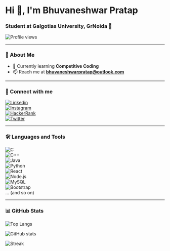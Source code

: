 # Hi 👋, I'm Bhuvaneshwar Pratap
### Student at Galgotias University, GrNoida 🌟

![Profile views](https://komarev.com/ghpvc/?username=btomar0001-pw&label=Profile%20views&color=0e75b6&style=flat)

---

### 🌱 About Me  
- 🔭 Currently learning **Competitive Coding**  
- 📫 Reach me at **[bhuvaneshwarpratap@outlook.com](mailto:bhuvaneshwarpratap@outlook.com)**  

---

### 🤝 Connect with me
[![Linkedin](https://img.shields.io/badge/LinkedIn-blue?logo=linkedin&logoColor=white)](https://www.linkedin.com/in/bhuvaneshwar-pr/)  
[![Instagram](https://img.shields.io/badge/Instagram-pink?logo=instagram&logoColor=white)](https://instagram.com/#_)  
[![HackerRank](https://img.shields.io/badge/HackerRank-green?logo=hackerrank&logoColor=white)](https://www.hackerrank.com/#)  
[![Twitter](https://img.shields.io/badge/Twitter-blue?logo=twitter&logoColor=white)](https://twitter.com/#)  

---

### 🛠️ Languages and Tools
![C](https://img.shields.io/badge/C-00599C?logo=c&logoColor=white)  
![C++](https://img.shields.io/badge/C++-00599C?logo=cplusplus&logoColor=white)  
![Java](https://img.shields.io/badge/Java-orange?logo=java&logoColor=white)  
![Python](https://img.shields.io/badge/Python-3776AB?logo=python&logoColor=white)  
![React](https://img.shields.io/badge/React-20232A?logo=react&logoColor=61DAFB)  
![Node.js](https://img.shields.io/badge/Node.js-43853D?logo=node.js&logoColor=white)  
![MySQL](https://img.shields.io/badge/MySQL-005C84?logo=mysql&logoColor=white)  
![Bootstrap](https://img.shields.io/badge/Bootstrap-563D7C?logo=bootstrap&logoColor=white)  
... (and so on)

---

### 📊 GitHub Stats
![Top Langs](https://github-readme-stats.vercel.app/api/top-langs?username=btomar00001-pw&show_icons=true&locale=en&bg_color=0d1117&text_color=ffffff&layout=compact)  

![GitHub stats](https://github-readme-stats.vercel.app/api?username=btomar00001-pw&show_icons=true&locale=en&bg_color=0d1117&text_color=ffffff)  

![Streak](https://github-readme-streak-stats.herokuapp.com/?user=btomar00001-pw&theme=dark&background=0d1117&date_format=M%20j%5B%2C%20Y%5D)  
